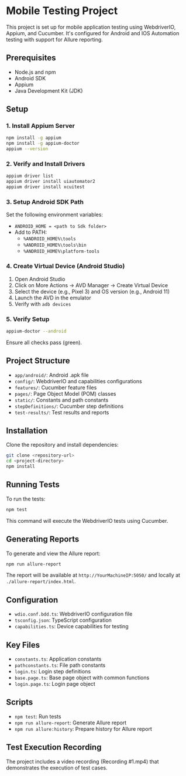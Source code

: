 # Mobile Testing Project

This project is set up for mobile application testing using WebdriverIO, Appium, and Cucumber. It's configured for Android and IOS Automation testing with support for Allure reporting.

## Prerequisites

- Node.js and npm
- Android SDK
- Appium
- Java Development Kit (JDK)

## Setup

### 1. Install Appium Server

```bash
npm install -g appium
npm install -g appium-doctor
appium --version
```

### 2. Verify and Install Drivers

```bash
appium driver list
appium driver install uiautomator2
appium driver install xcuitest
```

### 3. Setup Android SDK Path

Set the following environment variables:

- `ANDROID_HOME = <path to Sdk folder>`
- Add to PATH:
  - `%ANDROID_HOME%\tools`
  - `%ANDROID_HOME%\tools\bin`
  - `%ANDROID_HOME%\platform-tools`

### 4. Create Virtual Device (Android Studio)

1. Open Android Studio
2. Click on More Actions -> AVD Manager -> Create Virtual Device
3. Select the device (e.g., Pixel 3) and OS version (e.g., Android 11)
4. Launch the AVD in the emulator
5. Verify with `adb devices`

### 5. Verify Setup

```bash
appium-doctor --android
```

Ensure all checks pass (green).

## Project Structure

- `app/android/`: Android .apk file
- `config/`: WebdriverIO and capabilities configurations
- `features/`: Cucumber feature files
- `pages/`: Page Object Model (POM) classes
- `static/`: Constants and path constants
- `stepDefinitions/`: Cucumber step definitions
- `test-results/`: Test results and reports

## Installation

Clone the repository and install dependencies:

```bash
git clone <repository-url>
cd <project-directory>
npm install
```

## Running Tests

To run the tests:

```bash
npm test
```

This command will execute the WebdriverIO tests using Cucumber.

## Generating Reports

To generate and view the Allure report:

```bash
npm run allure-report
```

The report will be available at `http://YourMachineIP:5050/` and locally at `./allure-report/index.html`.

## Configuration

- `wdio.conf.bdd.ts`: WebdriverIO configuration file
- `tsconfig.json`: TypeScript configuration
- `capabilities.ts`: Device capabilities for testing

## Key Files

- `constants.ts`: Application constants
- `pathconstants.ts`: File path constants
- `login.ts`: Login step definitions
- `base.page.ts`: Base page object with common functions
- `login.page.ts`: Login page object

## Scripts

- `npm test`: Run tests
- `npm run allure-report`: Generate Allure report
- `npm run allure:history`: Prepare history for Allure report

## Test Execution Recording
The project includes a video recording (Recording #1.mp4) that demonstrates the execution of test cases.
